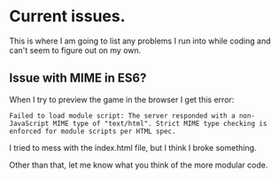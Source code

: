 # Current issues.
This is where I am going to list any problems I run into while coding and can't seem to figure out on my own.

## Issue with MIME in ES6?
When I try to preview the game in the browser I get this error:

``Failed to load module script: The server responded with a non-JavaScript MIME type of "text/html". Strict MIME type checking is enforced for module scripts per HTML spec.``

I tried to mess with the index.html file, but I think I broke something.

Other than that, let me know what you think of the more modular code.